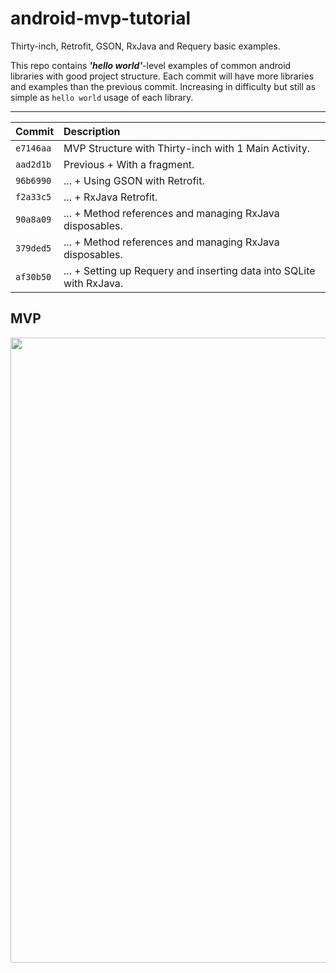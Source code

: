 # android-mvp-tutorial
Thirty-inch, Retrofit, GSON, RxJava and Requery basic examples.


This repo contains ***'hello world'***-level examples of common android libraries with good project structure.
Each commit will have more libraries and examples than the previous commit. Increasing in difficulty but still as simple as `hello world` usage of each library.

-----

| Commit            | Description                                                                |
| :------------- | :------------------------------------------------------------------------- |
| `e7146aa`  | MVP Structure with Thirty-inch with 1 Main Activity. |
| `aad2d1b`    | Previous + With a fragment.              |
| `96b6990`        | ... + Using GSON with Retrofit.     |
| `f2a33c5`    | ... + RxJava Retrofit.                |
| `90a8a09`     | ... + Method references and managing RxJava disposables.|
| `379ded5`    | ... + Method references and managing RxJava disposables.  |
| `af30b50`     | ... + Setting up Requery and inserting data into SQLite with RxJava.|


## MVP

<img src="https://i.imgur.com/b9WHECs.png" width="1000">
